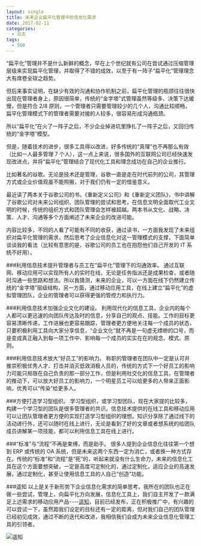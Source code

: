 ```yaml
---
layout: single
title: 未来企业扁平化管理中的信息化需求
date: 2017-02-11
categories:
  - 日志
tags:
  - 500
---
```


“扁平化”管理并不是什么新鲜的概念，早在上个世纪就有公司在尝试通过压缩管理层级来实现扁平化管理，并取得了不错的成效，以至于有一阵子“扁平化”管理理念大有席卷全球之趋势。

但后来事实证明，在缺少有效的沟通和协作机制之前，扁平化管理的瓶颈往往很快出现在管理者身上，原因很简单，传统的“金字塔”式管理虽然等级多、决策下达缓慢，但是符合 2/8 原则，一个管理者只需要管理较少的几个人，沟通比较顺畅，扁平化管理模式下的管理者需要对接的人较多，很容易形成沟通瓶颈。

所以“扁平化”在火了一阵子之后，不少企业掉进坑里挣扎了一阵子之后，又回归传统的“金字塔”模型。

但是，随着技术的进步，很多工具得以改进，好多传统的“真理”也不再那么有效（比如一人最多管理 7 个人），这一点上来说，很多国外的互联网公司已经快速发现改进点，并将“扁平化”管理结合了现代化工具和理念成功在自己的企业推行。

比如著名的谷歌。无论是技术还是管理，谷歌一直是走在时代前列的公司，其管理方式或企业价值观虽不能照搬，对于我们仍有一定的借鉴意义。

最近读了两本关于谷歌公司的书，《重新定义公司》和《重新定义团队》，书中讲解了谷歌公司对未来公司组织、团队管理的尝试和思考，在信息文明全面取代工业文明的时候，传统的组织方式和团队管理会怎样被超越。两本书从文化、战略、决策、人才、沟通等多个方面阐述了未来企业的改进可能。

内容比较多，不同的人看了可能有不同的收获，通过读书，一方面我发现了未来组织对扁平化管理的需求，然后思考了企业信息化对这一管理模式的支撑，下面简单谈谈我的看法（比较有意思的是，谷歌公司的员工也在抱怨他们自己开发的 IT 系统不好用）。

###利用信息技术提升管理者与员工在“扁平化”管理下的沟通效率。
通过互联网、移动应用可以实现所有人的实时在线，无论是任务指派还是成果检查，或者随时沟通一些思路和想法。所以我猜测，未来的企业，可以一方面在线下仍然建立传统的“金字塔”层级结构，另一方面，通过移动应用工具，在线上建立“扁平化”的虚拟管理团队，企业的管理者可以获得更强的管控力和执行力。

###利用信息技术加强企业文化的建设。
利用现代化的信息工具，企业内的每个人都可以更迅速的向团队传达及时的信息，分享自己的观点、技能。工作的目标更容易清晰传递，工作进展也更容易跟踪，管理者更方便地关注每一个成员的状态，只要积极利用工具向大家分享信息，“企业文化”就不再是一句虚无缥缈的口号，而是变成真正融入到每一项工作中、影响每一个成员的实实在在的观念、模式、原则。

###利用信息技术放大“好员工”的影响力。
称职的管理者在团队中一定是认可并推崇积极优秀人才、打击并消灭低效消极人员的，传统的方式下一个好员工的影响力可能只局限在自己负责的那一部分工作，但是利用社交化的信息工具，在管理者的推动下，可以放大好员工的影响力，一个明星员工可以给更多的人带来正面影响，优秀可以“传染”给更多人。

###方便打造学习型组织。
学习型组织，或学习型团队，现在大家提的比较多，构建一个学习型的团队是很多管理者的共识。信息技术提供的在线工具和移动应用可以让团队管理者更方便的实现打造学习型组织的理想。知识分享除了通过线下的活动进行外，还可以随时在线上进行，无论是看到了好的文章或者想系统的给团队成员讲解某一项技能，都可以利用信息工具在线上进行。

###“标准”与“流程”不再是束缚，而是助手。
很多人提到企业信息化往往第一个想到 ERP 或传统的 OA 系统，但是未来这两个东西一定为消亡，或者换一种方式存在。传统的“标准”和“流程”是“死”的，听起来就没有什么生命力，未来的信息化工具在这个方面要想突破，一定是高度可定制化的，通过定制化，适应企业的高速发展，通过定制化，甚至让使用信息工具的人自己“创造”功能。

###遥知
以上是关于新形势下企业信息化需求的简单思考，我所在的团队也正在做一些尝试，管理上，向扁平化方向发展，信息化工具上，我们自主开发了一款满足上述需求的移动应用产品----[遥知](http://yz.365power.cn)，目前已经发布，正在积极推广中，有兴趣的可以尝试一下，虽然距我们设定的目标还有一定的距离，但对我们自己的团队管理已经初见成效，通过不断的迭代和改进，我相信我们会成为未来企业信息化管理工具的引领者。

![遥知](http://upload-images.jianshu.io/upload_images/25416-9accb32495a84ba4.jpg?imageMogr2/auto-orient/strip%7CimageView2/2/w/1240)

